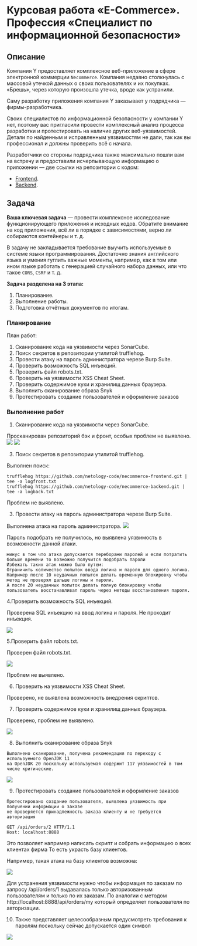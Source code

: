 # Курсовая работа «E-Commerce». Профессия «Специалист по информационной безопасности»

## Описание

Компания Y предоставляет комплексное веб-приложение в сфере электронной коммерции `Necommerce`. Компания недавно столкнулась с массовой утечкой данных о своих пользователях и их покупках. «Брешь», через которую произошла утечка, вроде как устранили.

Саму разработку приложения компания Y заказывает у подрядчика — фирмы-разработчика.

Своих специалистов по информационной безопасности у компании Y нет, поэтому вас пригласили провести комплексный анализ процесса разработки и протестировать на наличие других веб-уязвимостей. Детали по найденным и исправленным уязвимостям не дали, так как вы профессионал и должны проверить всё с начала.

Разработчики со стороны подрядчика также максимально пошли вам на встречу и предоставили исчерпывающую информацию о приложении — две ссылки на репозитории с кодом:
* [Frontend](https://github.com/netology-code/necommerce-frontend).
* [Backend](https://github.com/netology-code/necommerce-backend).

## Задача

**Ваша ключевая задача** — провести комплексное исследование функционирующего приложения и исходных кодов. Обратите внимание на код приложения, всё ли в порядке с зависимостями, верно ли собираются контейнеры и т. д.

В задачу не закладывается требование выучить используемые в системе языки программирования. Достаточно знания английского языка и умения гуглить важные моменты, например, как в том или ином языке работать с генерацией случайного набора данных, или что такое `CORS`, `CSRF` и т. д.

**Задача разделена на 3 этапа:**
1. Планирование.
2. Выполнение работы.
3. Подготовка отчётных документов по итогам.

### Планирование

План работ:
1. Сканирование кода на уязвимости через SonarCube.
2. Поиск секретов в репозитории утилитой trufflehog.
3. Провести атаку на пароль администратора черезе Burp Suite.
4. Проверить возможность SQL инъекций.
5. Проверить файл robots.txt.
6. Проверить на уязвимости XSS Cheat Sheet.
7. Проверить содержимое куки и хранилищ данных браузера.
8. Выполнить сканирование образа Snyk
9. Протестировать создание пользователей и оформление заказов

### Выполнение работ

1. Сканирование кода на уязвимости через SonarCube.

Просканирован репозиторий бэк и фронт, особых проблем не выявлено.
![](img/46/1-Сканирование%20кода%20фронт%20энд.png)
![](img/46/2-Сканирование%20кода%20бэк%20энда.png)

3. Поиск секретов в репозитории утилитой trufflehog.

Выполнен поиск:
```text
trufflehog https://github.com/netology-code/necommerce-frontend.git | tee -a logfront.txt
trufflehog https://github.com/netology-code/necommerce-backend.git | tee -a logback.txt
```
Проблем не выявлено.

3. Провести атаку на пароль администратора черезе Burp Suite.

Выполнена атака на пароль администратора.
![](img/46/3-атака%20допускается%20переборами%20паролей.png)

Пароль подобрать не получилось, но выявлена уязвимость в возможности данной атаки.
```text
минус в том что атака допускается переборами паролей и если потратить больше времени то возможно получится подобрать пароли
Избежать таких атак можно было путем:
Ограничить количество попыток ввода логина и пароля для одного логина.
Например после 10 неудачных попыток делать временную блокировку чтобы метод не проверял дальше логины и пароли.
А после 20 неудачных попыток делать полную блокировку чтобы пользователь восстанавливал пароль через методы восстановления пароля.
```

4.Проверить возможность SQL инъекций.

Проверена SQL инъекцию на ввод логина и пароля.
Не проходит инъекция.

![](img/46/4-инъекция%20не%20проходит.png)

5.Проверить файл robots.txt.

Проверен файл robots.txt.

![](img/46/5-robots%20ничего%20не%20содержит.png)

Проблем не выявлено.

6. Проверить на уязвимости XSS Cheat Sheet.

Проверено, не выявлена возможность внедрения скриптов.

7. Проверить содержимое куки и хранилищ данных браузера.

Проверено, проблем не выявлено.

![](img/46/6-проверить%20содержимое%20хранилиш%20браузера.png)

8. Выполнить сканирование образа Snyk

```text
Выполнено сканирование, получена рекомендация по переходу с используемого OpenJDK 11
на OpenJDK 20 поскольку используемая содержит 117 уязвимостей в том числе критические.

```

![](img/46/Рекомендация%20по%20обновлению%20базового%20образа.png)

9. Протестировать создание пользователей и оформление заказов

```text
Протестировано создание пользователя, выявлена уязвимость при получении информации о заказе
не проверяется принадлежность заказа клиенту и не требуется авторизация

GET /api/orders/2 HTTP/1.1
Host: localhost:8888

```
Это позволяет например написать скрипт и собрать информацию о всех клиентах фирма
То есть украсть базу клиентов.

Например, такая атака на базу клиентов возможна:

![](img/46/Аттака%20на%20базу%20клиентов.png)

Для устранения уязвимости нужно чтобы информация по заказам по запросу
/api/orders/1 выдавалась только авторизованным пользователям и только по их заказам.
По аналогии с методом  http://localhost:8888/api/orders/my который определяет пользователя по авторизации.

10. Также представляет целесообразным предусмотреть требования к паролям поскольку сейчас допускается один символ

![](img/46/Нет%20требований%20к%20паролям%20можно%201%20символ%20указать.png)




